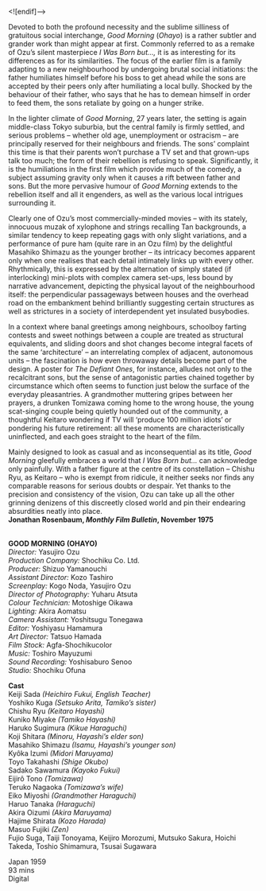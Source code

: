 

<![endif]-->

Devoted to both the profound necessity and the sublime silliness of gratuitous social interchange, _Good Morning_ (_Ohayo_) is a rather subtler and grander work than might appear at first. Commonly referred to as a remake of Ozu’s silent masterpiece _I Was Born but…,_ it is as interesting for its differences as for its similarities. The focus of the earlier film is a family adapting to a new neighbourhood by undergoing brutal social initiations: the father humiliates himself before his boss to get ahead while the sons are accepted by their peers only after humiliating a local bully. Shocked by the behaviour of their father, who says that he has to demean himself in order to feed them, the sons retaliate by going on a hunger strike.

In the lighter climate of _Good Morning_, 27 years later, the setting is again middle-class Tokyo suburbia, but the central family is firmly settled, and serious problems – whether old age, unemployment or ostracism – are principally reserved for their neighbours and friends. The sons’ complaint this time is that their parents won’t purchase a TV set and that grown-ups talk too much; the form of their rebellion is refusing to speak. Significantly, it is the humiliations in the first film which provide much of the comedy, a subject assuming gravity only when it causes a rift between father and sons. But the more pervasive humour of _Good Morning_ extends to the rebellion itself and all it engenders, as well as the various local intrigues surrounding it.

Clearly one of Ozu’s most commercially-minded movies – with its stately, innocuous muzak of xylophone and strings recalling Tan backgrounds, a similar tendency to keep repeating gags with only slight variations, and a performance of pure ham (quite rare in an Ozu film) by the delightful Masahiko Shimazu as the younger brother – its intricacy becomes apparent only when one realises that each detail intimately links up with every other. Rhythmically, this is expressed by the alternation of simply stated (if interlocking) mini-plots with complex camera set-ups, less bound by narrative advancement, depicting the physical layout of the neighbourhood itself: the perpendicular passageways between houses and the overhead road on the embankment behind brilliantly suggesting certain structures as well as strictures in a society of interdependent yet insulated busybodies.

In a context where banal greetings among neighbours, schoolboy farting contests and sweet nothings between a couple are treated as structural equivalents, and sliding doors and shot changes become integral facets of the same ‘architecture’ – an interrelating complex of adjacent, autonomous units – the fascination is how even throwaway details become part of the design. A poster for _The Defiant Ones_, for instance, alludes not only to the recalcitrant sons, but the sense of antagonistic parties chained together by circumstance which often seems to function just below the surface of the everyday pleasantries. A grandmother muttering gripes between her prayers, a drunken Tomizawa coming home to the wrong house, the young scat-singing couple being quietly hounded out of the community, a thoughtful Keitaro wondering if TV will ‘produce 100 million idiots’ or pondering his future retirement: all these moments are characteristically uninflected, and each goes straight to the heart of the film.

Mainly designed to look as casual and as inconsequential as its title, _Good Morning_ gleefully embraces a world that _I Was Born but…_ can acknowledge only painfully. With a father figure at the centre of its constellation – Chishu Ryu, as Keitaro – who is exempt from ridicule, it neither seeks nor finds any comparable reasons for serious doubts or despair. Yet thanks to the precision and consistency of the vision, Ozu can take up all the other grinning denizens of this discreetly closed world and pin their endearing absurdities neatly into place.  
**Jonathan Rosenbaum, _Monthly Film Bulletin_, November 1975**  
<br>

**GOOD MORNING (OHAYO)**  
_Director:_ Yasujiro Ozu  
_Production Company:_ Shochiku Co. Ltd.  
_Producer:_ Shizuo Yamanouchi  
_Assistant Director:_ Kozo Tashiro  
_Screenplay:_ Kogo Noda, Yasujiro Ozu  
_Director of Photography:_ Yuharu Atsuta  
_Colour Technician:_ Motoshige Oikawa  
_Lighting:_ Akira Aomatsu  
_Camera Assistant:_ Yoshitsugu Tonegawa  
_Editor:_ Yoshiyasu Hamamura  
_Art Director:_ Tatsuo Hamada  
_Film Stock:_ Agfa-Shochikucolor  
_Music:_ Toshiro Mayuzumi  
_Sound Recording:_ Yoshisaburo Senoo  
_Studio:_ Shochiku Ofuna  

**Cast**  
Keiji Sada _(Heichiro Fukui, English Teacher)_  
Yoshiko Kuga _(Setsuko Arita, Tamiko’s sister)_  
Chishu Ryu _(Keitaro Hayashi)_  
Kuniko Miyake _(Tamiko Hayashi)_  
Haruko Sugimura _(Kikue Haraguchi)_  
Koji Shitara _(Minoru, Hayashi’s elder son)_  
Masahiko Shimazu _(Isamu, Hayashi’s younger son)_  
Kyôka Izumi _(Midori Maruyama)_  
Toyo Takahashi _(Shige Okubo)_  
Sadako Sawamura _(Kayoko Fukui)_  
Eijirô Tono _(Tomizawa)_  
Teruko Nagaoka _(Tomizawa’s wife)_  
Eiko Miyoshi _(Grandmother Haraguchi)_  
Haruo Tanaka _(Haraguchi)_  
Akira Oizumi _(Akira Maruyama)_  
Hajime Shirata _(Kozo Harada)_  
Masuo Fujiki _(Zen)_  
Fujio Suga, Taiji Tonoyama, Keijiro Morozumi, Mutsuko Sakura, Hoichi Takeda, Toshio Shimamura, Tsusai Sugawara  

Japan 1959  
93 mins  
Digital
<!--stackedit_data:
eyJoaXN0b3J5IjpbLTM0NTYyNzkxOV19
-->